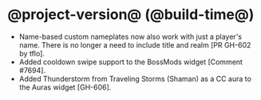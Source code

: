 # @project-version@ (@build-time@)

* Name-based custom nameplates now also work with just a player's name. There is no longer a need to include title and realm [PR GH-602 by tflo].
* Added cooldown swipe support to the BossMods widget [Comment #7694].
* Added Thunderstorm from Traveling Storms (Shaman) as a CC aura to the Auras widget [GH-606].